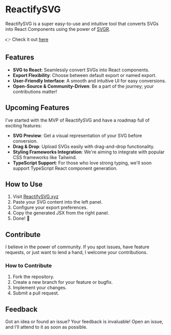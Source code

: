 # ReactifySVG

ReactifySVG is a super easy-to-use and intuitive tool that converts SVGs into React Components using the power of [SVGR](https://react-svgr.com/).

👉 Check it out [here](https://reactifysvg.xyz/)

## Features
- **SVG to React**: Seamlessly convert SVGs into React components.
- **Export Flexibility**: Choose between default export or named export.
- **User-Friendly Interface**: A smooth and intuitive UI for easy conversions.
- **Open-Source & Community-Driven**: Be a part of the journey; your contributions matter!

## Upcoming Features
I've started with the MVP of ReactifySVG and have a roadmap full of exciting features:

- **SVG Preview**: Get a visual representation of your SVG before conversion.
- **Drag & Drop**: Upload SVGs easily with drag-and-drop functionality.
- **Styling Frameworks Integration**: We're aiming to integrate with popular CSS frameworks like Tailwind.
- **TypeScript Support**: For those who love strong typing, we'll soon support TypeScript React component generation.

## How to Use

1. Visit [ReactifySVG.xyz](https://reactifysvg.xyz/)
2. Paste your SVG content into the left panel.
3. Configure your export preferences.
4. Copy the generated JSX from the right panel.
5. Done! 🎉

## Contribute

I believe in the power of community. If you spot issues, have feature requests, or just want to lend a hand, I welcome your contributions.

### How to Contribute

1. Fork the repository.
2. Create a new branch for your feature or bugfix.
3. Implement your changes.
4. Submit a pull request.

## Feedback

Got an idea or found an issue? Your feedback is invaluable! Open an issue, and I'll attend to it as soon as possible.
